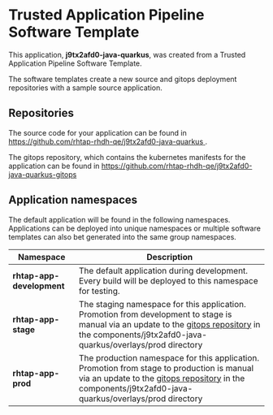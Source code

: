 # Trusted Application Pipeline Software Template

This application, **j9tx2afd0-java-quarkus**, was created from a Trusted Application Pipeline Software Template.

The software templates create a new source and gitops deployment repositories with a sample source application. 

## Repositories

The source code for your application can be found in [https://github.com/rhtap-rhdh-qe/j9tx2afd0-java-quarkus ](https://github.com/rhtap-rhdh-qe/j9tx2afd0-java-quarkus ).
 
The gitops repository, which contains the kubernetes manifests for the application can be found in 
[https://github.com/rhtap-rhdh-qe/j9tx2afd0-java-quarkus-gitops ](https://github.com/rhtap-rhdh-qe/j9tx2afd0-java-quarkus-gitops ) 

## Application namespaces 

The default application will be found in the following namespaces. Applications can be deployed into unique namespaces or multiple software templates can also bet generated into the same group namespaces.  

|  Namespace   |  Description   |  
| -------- | -------- |   
| **rhtap-app-development** | The default application during development. Every build will be deployed to this namespace for testing. | 
| **rhtap-app-stage** | The staging namespace for this application. Promotion from development to stage is manual via an update to the [gitops repository](https://github.com/rhtap-rhdh-qe/j9tx2afd0-java-quarkus-gitops ) in the components/j9tx2afd0-java-quarkus/overlays/prod directory |  
| **rhtap-app-prod** | The production namespace for this application. Promotion from stage to production is manual via an update to the [gitops repository](https://github.com/rhtap-rhdh-qe/j9tx2afd0-java-quarkus-gitops ) in the components/j9tx2afd0-java-quarkus/overlays/prod directory | 